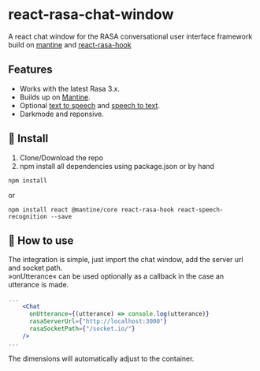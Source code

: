 # react-rasa-chat-window

A react chat window for the RASA conversational user interface framework build on [mantine](https://mantine.dev/) and [react-rasa-hook](https://github.com/Kevger/react-rasa-hook)


## Features
- Works with the latest Rasa 3.x.
- Builds up on [Mantine](https://mantine.dev/).
- Optional [text to speech](https://developer.mozilla.org/en-US/docs/Web/API/SpeechSynthesis) and [speech to text](https://www.npmjs.com/package/react-speech-recognition).
- Darkmode and reponsive.

## 👷 Install
1) Clone/Download the repo
2) npm install all dependencies using package.json or by hand
```
npm install 
```
or
```
npm install react @mantine/core react-rasa-hook react-speech-recognition --save 
```

## 🔧 How to use
The integration is simple, just import the chat window, add the server url and socket path.  
»onUtterance« can be used optionally as a callback in the case an utterance is made. 

```jsx
...
    <Chat
      onUtterance={(utterance) => console.log(utterance)}
      rasaServerUrl={"http://localhost:3000"}
      rasaSocketPath={"/socket.io/"}
    />
...
```

The dimensions will automatically adjust to the container. 
